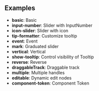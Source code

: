## Examples

- **basic**: Basic
- **input-number**: Slider with InputNumber
- **icon-slider**: Slider with icon
- **tip-formatter**: Customize tooltip
- **event**: Event
- **mark**: Graduated slider
- **vertical**: Vertical
- **show-tooltip**: Control visibility of Tooltip
- **reverse**: Reverse
- **draggableTrack**: Draggable track
- **multiple**: Multiple handles
- **editable**: Dynamic edit nodes
- **component-token**: Component Token

